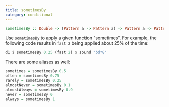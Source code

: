 ```yaml
---
title: sometimesBy
category: conditional
---
```


~~~~ haskell
sometimesBy :: Double -> (Pattern a -> Pattern a) -> Pattern a -> Pattern a
~~~~

Use `sometimesBy` to apply a given function "sometimes". For example, the 
following code results in `fast 2` being applied about 25% of the time:

~~~~ haskell
d1 $ sometimesBy 0.25 (fast 2) $ sound "bd*8"
~~~~

There are some aliases as well:

~~~~ haskell
sometimes = sometimesBy 0.5
often = sometimesBy 0.75
rarely = sometimesBy 0.25
almostNever = sometimesBy 0.1
almostAlways = sometimesBy 0.9
never = sometimesBy 0
always = sometimesBy 1
~~~~
